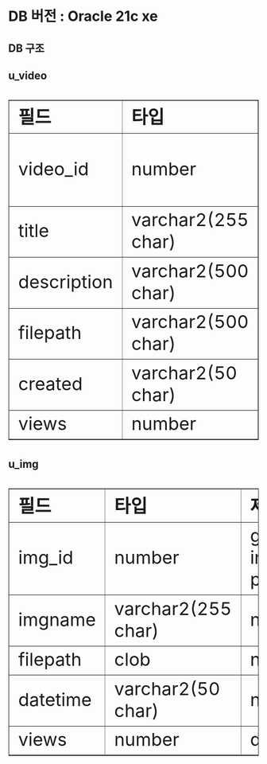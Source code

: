 # DB 버전 : Oracle 21c xe

## DB 구조
  <h2>u_video</h2>
  <table border="1" style="border-collspace: collspace; font-size: 36px;">
    <tr>
      <td><b>필드</b></td>
      <td><b>타입</b></td>
      <td><b>제약조건</b></td>
    </tr>
    <tr>
      <td>video_id</td>
      <td>number</td>
      <td>generated, increment, pk</td>
    </tr>
    <tr>
      <td>title</td>
      <td>varchar2(255 char)</td>
      <td>not null</td>
    </tr>
    <tr>
      <td>description</td>
      <td>varchar2(500 char)</td>
      <td>-</td>
    </tr>
    <tr>
      <td>filepath</td>
      <td>varchar2(500 char)</td>
      <td>not null</td>
    </tr>
    <tr>
      <td>created</td>
      <td>varchar2(50 char)</td>
      <td>not null</td>
    </tr>
    <tr>
      <td>views</td>
      <td>number</td>
      <td>default 0</td>
    </tr>
  </table>


  <h2>u_img</h2>
  <table border="1" style="border-collspace: collspace; font-size: 36px;">
    <tr>
      <td><b>필드</b></td>
      <td><b>타입</b></td>
      <td><b>제약조건</b></td>
    </tr>
    <tr>
      <td>img_id</td>
      <td>number</td>
      <td>generated, increment, pk</td>
    </tr>
    <tr>
      <td>imgname</td>
      <td>varchar2(255 char)</td>
      <td>not null</td>
    </tr>
    <tr>
      <td>filepath</td>
      <td>clob</td>
      <td>not null</td>
    </tr>
    <tr>
      <td>datetime</td>
      <td>varchar2(50 char)</td>
      <td>not null</td>
    </tr>
    <tr>
      <td>views</td>
      <td>number</td>
      <td>default 0</td>
    </tr>
  </table>

